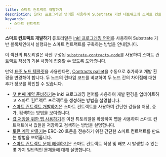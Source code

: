 ```yaml
---
title: 스마트 컨트랙트 개발하기
description: ink! 프로그래밍 언어를 사용하여 Substrate 기반 네트워크에 스마트 컨트랙트를 생성하고 배포하는 방법을 안내합니다.
keywords:
  - 스마트 컨트랙트
---
```


**스마트 컨트랙트 개발하기** 튜토리얼은 [ink! 프로그래밍 언어](https://use.ink)를 사용하여 Substrate 기반 블록체인에서 실행되는 스마트 컨트랙트를 구축하는 방법을 안내합니다.

이 섹션의 튜토리얼은 사전 구성된 [`substrate-contracts-node`](https://github.com/paritytech/substrate-contracts-node)를 사용하여 스마트 컨트랙트 작성의 기본 사항에 집중할 수 있도록 도와줍니다.

만약 [표준 노드 템플릿](https://github.com/substrate-developer-hub/substrate-node-template)을 사용한다면, [Contracts pallet](https://github.com/paritytech/polkadot-sdk/tree/master/substrate/frame/contracts)을 수동으로 추가하고 개발 환경을 변경해야 합니다.
두 노드의 런타임 코드를 비교하여 두 노드 간의 차이점에 대한 추가 정보를 확인할 수 있습니다.

- [첫 번째 계약 준비하기](/tutorials/smart-contracts/prepare-your-first-contract/)는 ink! 프로그래밍 언어를 사용하여 개발 환경을 업데이트하고 스마트 컨트랙트 프로젝트를 생성하는 방법을 설명합니다.
- [스마트 컨트랙트 개발하기](/tutorials/smart-contracts/develop-a-smart-contract/)은 스마트 컨트랙트를 사용하여 간단한 값들을 저장, 증가, 검색하는 방법을 보여줍니다.
- [값 저장을 위한 맵 사용하기](/tutorials/smart-contracts/use-maps-for-storing-values/)은 이전 튜토리얼을 확장하여 맵을 사용하여 스마트 컨트랙트에서 값들을 저장하고 검색하는 방법을 설명합니다.
- [토큰 계약 만들기](/tutorials/smart-contracts/build-a-token-contract/)는 ERC-20 토큰을 전송하기 위한 간단한 스마트 컨트랙트를 만드는 방법을 보여줍니다.
- [스마트 컨트랙트 문제 해결하기](/tutorials/smart-contracts/troubleshoot-smart-contracts/)은 스마트 컨트랙트 작성 및 배포 시 발생할 수 있는 몇 가지 일반적인 문제들에 대해 설명합니다.